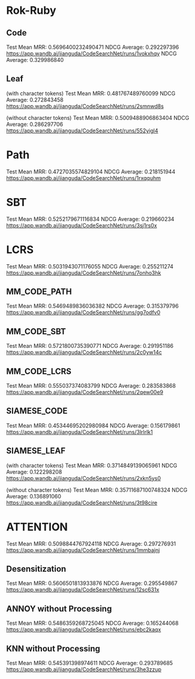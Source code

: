 # Rok-Ruby

## Code

Test Mean MRR: 0.5696400232490471
NDCG Average: 0.292297396
https://app.wandb.ai/jianguda/CodeSearchNet/runs/1vokxhqy
NDCG Average: 0.329986840

## Leaf

(with character tokens)
Test Mean MRR: 0.481767489760099
NDCG Average: 0.272843458
https://app.wandb.ai/jianguda/CodeSearchNet/runs/2smnwd8s

(without character tokens)
Test Mean MRR: 0.5009488906863404
NDCG Average: 0.286297706
https://app.wandb.ai/jianguda/CodeSearchNet/runs/552yigl4

# Path

Test Mean MRR: 0.4727035574829104
NDCG Average: 0.218151944
https://app.wandb.ai/jianguda/CodeSearchNet/runs/1rxqquhm

# SBT

Test Mean MRR: 0.5252179671116834
NDCG Average: 0.219660234
https://app.wandb.ai/jianguda/CodeSearchNet/runs/3sj1rs0x

# LCRS

Test Mean MRR: 0.5031943071176055
NDCG Average: 0.255211274
https://app.wandb.ai/jianguda/CodeSearchNet/runs/7onho3hk

## MM_CODE_PATH

Test Mean MRR: 0.5469489836036382
NDCG Average: 0.315379796
https://app.wandb.ai/jianguda/CodeSearchNet/runs/gg7odfv0

## MM_CODE_SBT

Test Mean MRR: 0.5721800735390771
NDCG Average: 0.291951186
https://app.wandb.ai/jianguda/CodeSearchNet/runs/2c0yw14c

## MM_CODE_LCRS

Test Mean MRR: 0.555037374083799
NDCG Average: 0.283583868
https://app.wandb.ai/jianguda/CodeSearchNet/runs/2qew00e9

## SIAMESE_CODE

Test Mean MRR: 0.45344695202980984
NDCG Average: 0.156179861
https://app.wandb.ai/jianguda/CodeSearchNet/runs/3lrlrlk1

## SIAMESE_LEAF

(with character tokens)
Test Mean MRR: 0.3714849139065961
NDCG Average: 0.122298208
https://app.wandb.ai/jianguda/CodeSearchNet/runs/2xkn5ys0

(without character tokens)
Test Mean MRR: 0.35711687100748324
NDCG Average: 0.136891060
https://app.wandb.ai/jianguda/CodeSearchNet/runs/3t98cire

# ATTENTION

Test Mean MRR: 0.5098844767924118
NDCG Average: 0.297276931
https://app.wandb.ai/jianguda/CodeSearchNet/runs/1mmbajnj

## Desensitization

Test Mean MRR: 0.5606501813933876
NDCG Average: 0.295549867
https://app.wandb.ai/jianguda/CodeSearchNet/runs/12sc631x

## ANNOY without Processing

Test Mean MRR: 0.5486359268725045
NDCG Average: 0.165244068
https://app.wandb.ai/jianguda/CodeSearchNet/runs/ebc2kaqx

## KNN without Processing

Test Mean MRR: 0.545391398974611
NDCG Average: 0.293789685
https://app.wandb.ai/jianguda/CodeSearchNet/runs/3he3zzup
